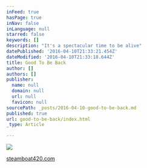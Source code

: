 ```yaml
---
inFeed: true
hasPage: true
inNav: false
inLanguage: null
starred: false
keywords: []
description: "It's a spectacular time to be alive"
datePublished: '2016-04-10T21:33:21.454Z'
dateModified: '2016-04-10T21:33:18.644Z'
title: Good To Be Back
author: []
authors: []
publisher:
  name: null
  domain: null
  url: null
  favicon: null
sourcePath: _posts/2016-04-10-good-to-be-back.md
published: true
url: good-to-be-back/index.html
_type: Article

---
```

![](https://the-grid-user-content.s3-us-west-2.amazonaws.com/791516f6-3330-4827-810f-777f7ece4289.png)

[steamboat420.com][0]

[0]: https://steamboat420.com/